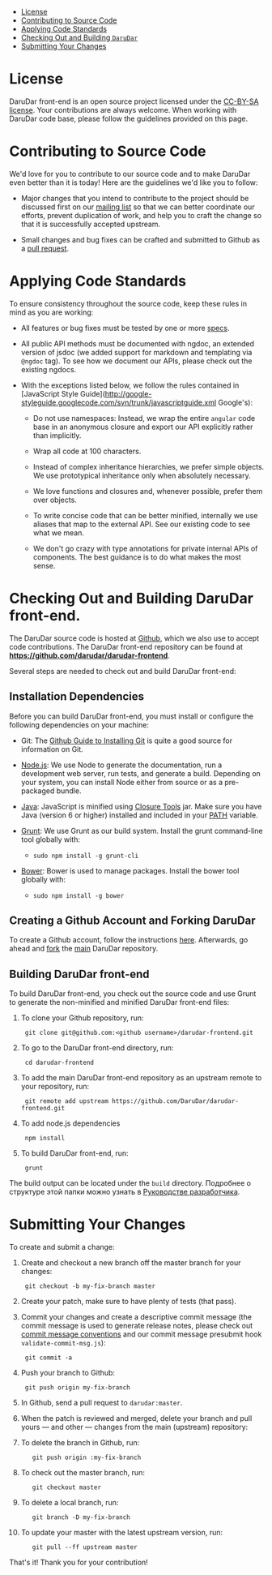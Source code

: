 * <a href="#H1_1">License</a>
* <a href="#H1_2">Contributing to Source Code</a>
* <a href="#H1_3">Applying Code Standards</a>
* <a href="#H1_4">Checking Out and Building `DaruDar`</a>
* <a href="#H1_5">Submitting Your Changes</a>


<a name="H1_1"></a>
# License

DaruDar front-end is an open source project licensed under the [CC-BY-SA license](http://github.com/darudar/darudar-frontend/blob/master/LICENSE). Your contributions are
always welcome. When working with DaruDar code base, please follow the guidelines provided on
this page.


<a name="H1_2"></a>
# Contributing to Source Code

We'd love for you to contribute to our source code and to make DaruDar even better than it is
today! Here are the guidelines we'd like you to follow:

* Major changes that you intend to contribute to the project should be discussed first on our [mailing list](https://groups.google.com/forum/?hl=en#!forum/darudar) so that we can better
coordinate our efforts, prevent  duplication of work, and help you to craft the change so that it
is successfully accepted upstream.

* Small changes and bug fixes can be crafted and submitted to Github as a <a href="#H1_5">pull
request</a>.



<a name="H1_3"></a>
# Applying Code Standards

To ensure consistency throughout the source code, keep these rules in mind as you are working:

* All features or bug fixes must be tested by one or more <a href="#unit-tests">specs</a>.

* All public API methods must be documented with ngdoc, an extended version of jsdoc (we added
support for markdown and templating via `@ngdoc` tag). To see how we document our APIs, please
check out the existing ngdocs.

* With the exceptions listed below, we follow the rules contained in [JavaScript Style
Guide](http://google-styleguide.googlecode.com/svn/trunk/javascriptguide.xml Google's):

  * Do not use namespaces: Instead, we wrap the entire `angular` code base in an anonymous closure
and export our API explicitly rather than implicitly.

  * Wrap all code at 100 characters.

  * Instead of complex inheritance hierarchies, we prefer simple objects. We use prototypical
inheritance only when absolutely necessary.

  * We love functions and closures and, whenever possible, prefer them over objects.

  * To write concise code that can be better minified, internally we use aliases that map to the
external API. See our existing code to see what we mean.

  * We don't go crazy with type annotations for private internal APIs of components. The best guidance is to do what makes the most sense.


<a name="H1_4"></a>
# Checking Out and Building DaruDar front-end.

The DaruDar source code is hosted at [Github](http://github.com), which we also use to
accept code contributions. The DaruDar front-end repository can be found at **<https://github.com/darudar/darudar-frontend>**.

Several steps are needed to check out and build DaruDar front-end:

## Installation Dependencies

Before you can build DaruDar front-end, you must install or configure the following dependencies on your
machine:

* Git: The [Github Guide to Installing Git](http://help.github.com/mac-git-installation) is
quite a good source for information on Git.

* [Node.js](http://nodejs.org): We use Node to generate the documentation, run a
development web server, run tests, and generate a build. Depending on your system, you can install Node either from source or as a
pre-packaged bundle.

* [Java](http://www.java.com): JavaScript is minified using
[Closure Tools](https://developers.google.com/closure/) jar. Make sure you have Java (version 6 or higher) installed
and included in your [PATH](http://docs.oracle.com/javase/tutorial/essential/environment/paths.html) variable.

* [Grunt](http://gruntjs.com): We use Grunt as our build system. Install the grunt command-line tool globally with:

  * `sudo npm install -g grunt-cli`
  
  
* [Bower](http://bower.io/): Bower is used to manage packages. Install the bower tool globally with:

  * `sudo npm install -g bower`
  
## Creating a Github Account and Forking DaruDar

To create a Github account, follow the instructions [here](https://github.com/signup/free).
Afterwards, go ahead and [fork](http://help.github.com/forking) the [main](https://github.com/darudar/darudar-frontend) DaruDar repository.  
  
## Building DaruDar front-end

To build DaruDar front-end, you check out the source code and use Grunt to generate the non-minified and
minified DaruDar front-end files:

1. To clone your Github repository, run:

        git clone git@github.com:<github username>/darudar-frontend.git

2. To go to the DaruDar front-end directory, run:

        cd darudar-frontend

3. To add the main DaruDar front-end repository as an upstream remote to your repository, run:

        git remote add upstream https://github.com/DaruDar/darudar-frontend.git

4. To add node.js dependencies

        npm install

5. To build DaruDar front-end, run:

        grunt
  

The build output can be located under the `build` directory. Подробнее о структуре этой папки можно узнать в [Руководстве разработчика](http://develop.darudar.org/misc/guide).


<a name="H1_5"></a>
# Submitting Your Changes

To create and submit a change:

1. Create and checkout a new branch off the master branch for your changes:

        git checkout -b my-fix-branch master

2. Create your patch, make sure to have plenty of tests (that pass).

3. Commit your changes and create a descriptive commit message (the commit message is used to generate release notes,
   please check out 
   [commit message conventions](https://docs.google.com/document/d/1QrDFcIiPjSLDn3EL15IJygNPiHORgU1_OOAqWjiDU5Y/edit#)
   and our commit message presubmit hook `validate-commit-msg.js`):

        git commit -a

5. Push your branch to Github:

        git push origin my-fix-branch

6. In Github, send a pull request to `darudar:master`.


7. When the patch is reviewed and merged, delete your branch and pull yours — and other — changes
from the main (upstream) repository:

  1. To delete the branch in Github, run:

            git push origin :my-fix-branch

  2. To check out the master branch, run:

            git checkout master

  3. To delete a local branch, run:

            git branch -D my-fix-branch

  4. To update your master with the latest upstream version, run:

            git pull --ff upstream master

That's it! Thank you for your contribution!
